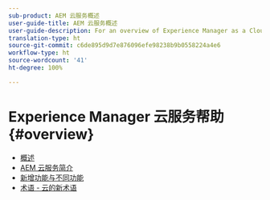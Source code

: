 ```yaml
---
sub-product: AEM 云服务概述
user-guide-title: AEM 云服务概述
user-guide-description: For an overview of Experience Manager as a Cloud service, including an introduction, terminology, etc., start here.
translation-type: ht
source-git-commit: c6de895d9d7e876096efe98238b9b0558224a4e6
workflow-type: ht
source-wordcount: '41'
ht-degree: 100%

---
```



# Experience Manager 云服务帮助 {#overview}

+ [概述](/help/overview/home.md)
+ [AEM 云服务简介](introduction.md)
+ [新增功能与不同功能](what-is-new-and-different.md)
+ [术语 - 云的新术语](terminology.md)
